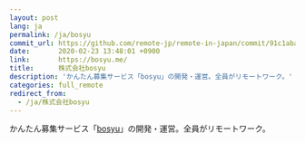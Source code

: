 ```yaml
---
layout: post
lang: ja
permalink: /ja/bosyu
commit_url: https://github.com/remote-jp/remote-in-japan/commit/91c1aba80ebd155c65bf6938d83da3faf9b4f510
date:       2020-02-23 13:48:01 +0900
link:       https://bosyu.me/
title:      株式会社bosyu
description: 'かんたん募集サービス「bosyu」の開発・運営。全員がリモートワーク。'
categories: full_remote
redirect_from:
  - /ja/株式会社bosyu
---
```


<p>かんたん募集サービス「<a href="https://bosyu.me/">bosyu</a>」の開発・運営。全員がリモートワーク。</p>

